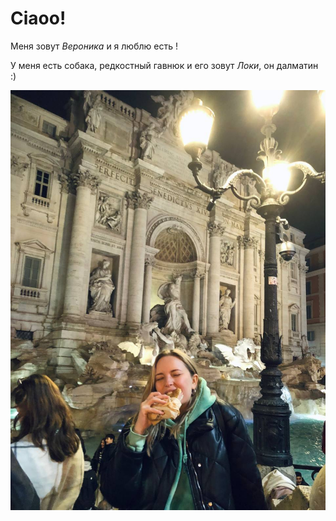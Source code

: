 # Ciaoo!

Меня зовут _Вероника_ и я люблю есть !

У меня есть собака, редкостный гавнюк и его зовут _Локи_, он далматин :)

![](/img/photo.jpg)
